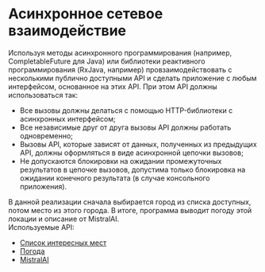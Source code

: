 # Асинхронное сетевое взаимодействие
Используя методы асинхронного программирования (например, CompletableFuture для Java) или библиотеки реактивного программирования (RxJava, например) провзаимодействовать с несколькими публично доступными API и сделать приложение с любым интерфейсом, основанное на этих API. При этом API должны использоваться так:  
* Все вызовы должны делаться с помощью HTTP-библиотеки с асинхронных интерфейсом;
* Все независимые друг от друга вызовы API должны работать одновременно;
* Вызовы API, которые зависят от данных, полученных из предыдущих API, должны оформляться в виде асинхронной цепочки вызовов;
* Не допускаются блокировки на ожидании промежуточных результатов в цепочке вызовов, допустима только блокировка на ожидании конечного результата (в случае консольного приложения).  

В данной реализации сначала выбирается город из списка доступных, потом место из этого города. В итоге, программа выводит погоду этой локации и описание от MistralAI.  
Используемые API:
* [Список интересных мест](https://kudago.com/public-api)
* [Погода](https://openweathermap.org/api)
* [MistralAI](https://mistral.ai/)
